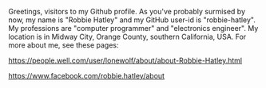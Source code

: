 Greetings, visitors to my Github profile. As you've probably surmised by now, my name is "Robbie Hatley" and my GitHub user-id is "robbie-hatley". My professions are "computer programmer" and "electronics engineer". My location is in Midway City, Orange County, southern California, USA. For more about me, see these pages:

https://people.well.com/user/lonewolf/about/about-Robbie-Hatley.html

https://www.facebook.com/robbie.hatley/about

<!---
robbie-hatley/robbie-hatley is a ✨ special ✨ repository because its `README.md` (this file) appears on your GitHub profile.
You can click the Preview link to take a look at your changes.
--->
